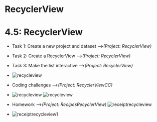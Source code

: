 # RecyclerView

# 4.5: RecyclerView

* Task 1: Create a new project and dataset -->*(Project: RecyclerView)*
* Task 2: Create a RecyclerView -->*(Project: RecyclerView)*
* Task 3: Make the list interactive -->*(Project: RecyclerView)*
* ![recycleview](https://user-images.githubusercontent.com/47617497/113494930-f48d9e00-950c-11eb-88f5-7659a8556f8d.PNG)

* Coding challenges -->*(Project: RecyclerViewCC)*
* ![recycleview](https://user-images.githubusercontent.com/47617497/113494930-f48d9e00-950c-11eb-88f5-7659a8556f8d.PNG)
![recycleview](https://user-images.githubusercontent.com/47617497/113494930-f48d9e00-950c-11eb-88f5-7659a8556f8d.PNG)

* Homework -->*(Project: RecipesRecyclerView)*
![receiptrecycleview](https://user-images.githubusercontent.com/47617497/113494960-3a4a6680-950d-11eb-9569-d5369b205a6a.PNG)
* ![receiptrecycleview1](https://user-images.githubusercontent.com/47617497/113494952-2999f080-950d-11eb-98db-c0258fb653b6.PNG)
